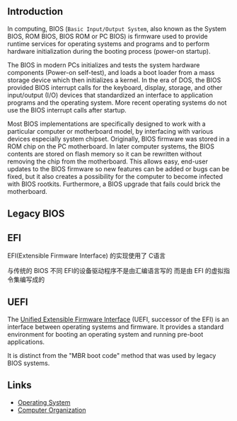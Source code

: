## Introduction

In computing, BIOS (`Basic Input/Output System`, also known as the System BIOS, ROM BIOS, BIOS ROM or PC BIOS)
is firmware used to provide runtime services for operating systems and programs and to perform hardware initialization during the booting process (power-on startup).


The BIOS in modern PCs initializes and tests the system hardware components (Power-on self-test),
and loads a boot loader from a mass storage device which then initializes a kernel.
In the era of DOS, the BIOS provided BIOS interrupt calls for the keyboard, display, storage,
and other input/output (I/O) devices that standardized an interface to application programs and the operating system.
More recent operating systems do not use the BIOS interrupt calls after startup.


Most BIOS implementations are specifically designed to work with a particular computer or motherboard model, by interfacing with various devices especially system chipset.
Originally, BIOS firmware was stored in a ROM chip on the PC motherboard.
In later computer systems, the BIOS contents are stored on flash memory so it can be rewritten without removing the chip from the motherboard.
This allows easy, end-user updates to the BIOS firmware so new features can be added or bugs can be fixed,
but it also creates a possibility for the computer to become infected with BIOS rootkits. Furthermore, a BIOS upgrade that fails could brick the motherboard.

## Legacy BIOS




## EFI


EFI(Extensible Firmware Interface) 的实现使用了 C语言 

与传统的 BIOS 不同 EFI的设备驱动程序不是由汇编语言写的  而是由 EFI 的虚拟指令集编写成的



## UEFI

The [Unified Extensible Firmware Interface](https://uefi.org/) (UEFI, successor of the EFI) is an interface between operating systems and firmware.
It provides a standard environment for booting an operating system and running pre-boot applications.


It is distinct from the "MBR boot code" method that was used by legacy BIOS systems.




## Links

- [Operating System](/docs/CS/OS/OS.md)
- [Computer Organization](/docs/CS/CO/CO.md)